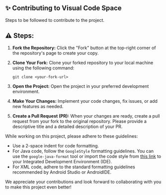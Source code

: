 ## ✨️ Contributing to Visual Code Space

Steps to be followed to contribute to the project.

## ⚠ Steps:

1. **Fork the Repository:** Click the "Fork" button at the top-right corner of the repository's page to create your copy.

2. **Clone Your Fork:** Clone your forked repository to your local machine using the following command:
   
   ```
   git clone <your-fork-url>
   ```

3. **Open the Project:** Open the project in your preferred development environment.

4. **Make Your Changes:** Implement your code changes, fix issues, or add new features as needed.

5. **Create a Pull Request (PR):** When your changes are ready, create a pull request from your fork to the original repository. Please provide a descriptive title and a detailed description of your PR.

While working on this project, please adhere to these guidelines:

- Use a 2-space indent for code formatting.
- For Java code, follow the `GoogleStyle` formatting guidelines. You can use the `google-java-format` tool or import the code style from [this link](https://raw.githubusercontent.com/google/styleguide/gh-pages/intellij-java-google-style.xml) to your Integrated Development Environment (IDE).
- For XML code, adhere to the standard formatting guidelines recommended by Android Studio or AndroidIDE.

We appreciate your contributions and look forward to collaborating with you to make this project even better!
